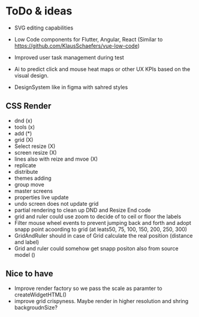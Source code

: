 # ToDo & ideas


- SVG editing capabilities

- Low Code components for Flutter, Angular, React (Similar to https://github.com/KlausSchaefers/vue-low-code)

- Improved user task management during test

- Ai to predict click and mouse heat maps or other UX KPIs based on the visual design.

- DesignSystem like in figma with sahred styles
## CSS Render
 - dnd (x)
 - tools (x)
 - add (*)
 - grid (X)
 - Select resize (X)
 - screen resize (X)
 - lines also with reize and mvoe (X)
 - replicate
 - distribute
 - themes adding
 - group move
 - master screens
 - properties live update
 - undo screen does not update grid
 - partial rendering to clean up DND and Resize End code
  - grid and ruler could use zoom to decide of to ceil or floor the labels
 - Filter mouse wheel events to prevent jumping back and forth and adopt snapp point acoording to grid (at leats50, 75, 100, 150, 200, 250, 300)
 - GridAndRuler should in case of Grid calculate the real position (distance and label)
  - Grid and ruler could somehow get snapp positon also from source model ()


## Nice to have
   - Improve render factory so we pass the scale as paramter to createWidgetHTML()
  - improve grid crispyness. Maybe render in higher resolution and shring backgroudnSize?
